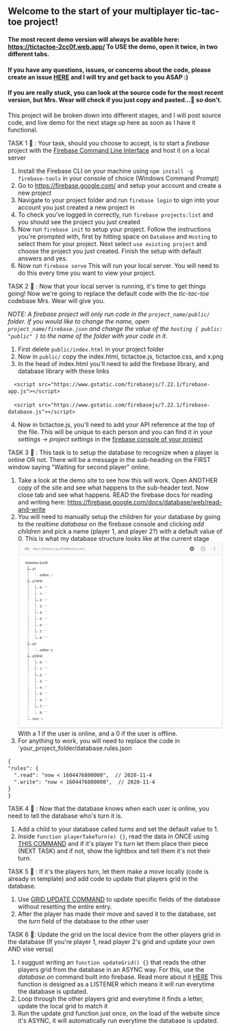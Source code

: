 ## Welcome to the start of your multiplayer tic-tac-toe project! 


#### The most recent demo version will always be avalible here: <https://tictactoe-2cc0f.web.app/> To USE the demo, open it twice, in two different tabs. 

#### If you have any questions, issues, or concerns about the code, please create an issue [HERE](https://github.com/MatthewHightech/firebase-tic-tac-toe/issues/new) and I will try and get back to you ASAP :) 
#### If you are really stuck, you can look at the source code for the most recent version, but Mrs. Wear will check if you just copy and pasted...👀 so don't. 

This project will be broken down into different stages, and I will post source code, and live demo for the next stage up here as soon as I have it functional. 

TASK 1 🐳 : Your task, should you choose to accept, is to start a *firebase* project with the [Firebase Command Line Interface](https://firebase.google.com/docs/cli)
and host it on a local server
  1. Install the Firebase CLI on your machine using `npm install -g firebase-tools` in your console of choice (Windows Command Prompt)
  2. Go to <https://firebase.google.com/> and setup your account and create a new project
  3. Navigate to your project folder and run `firebase login` to sign into your account you just created a new project in
  4. To check you've logged in correctly, run `firebase projects:list` and you should see the project you just created
  5. Now run `firebase init` to setup your project. Follow the instructions you're prompted with, first by hitting space on `Database` and `Hosting` 
  to select them for your project. Next select `use existing project` and choose the project you just created. Finish the setup with default answers and yes. 
  6. Now run `firebase serve` This will run your local server. You will need to do this every time you want to view your project. 
  
TASK 2 🐤 : Now that your local server is running, it's time to get things going! Now we're going to replace the default code with the *tic-tac-toe* codebase Mrs. Wear will give you. 

*NOTE: A firebase project will only run code in the `project_name/public/` folder. If you would like to change the name, open `project_name/firebase.json` and change the value of the `hosting { public: "public" }` to the name of the folder with your code in it.*
  1. First delete `public/index.html` in your project folder
  2. Now in `public/` copy the index.html, tictactoe.js, tictactoe.css, and x.png
  3. In the head of index.html you'll need to add the firebase library, and database library with these links 
  ```
    <script src="https://www.gstatic.com/firebasejs/7.22.1/firebase-app.js"></script>

    <script src="https://www.gstatic.com/firebasejs/7.22.1/firebase-database.js"></script>
  ```
    
  4. Now in tictactoe.js, you'll need to add your API reference at the top of the file. This will be unique to each person and you can find it in your *settings -> project settings*
  in the [firebase console of your project](https://console.firebase.google.com/)
  
TASK 3 🐢 : This task is to setup the database to recognize when a player is online OR not. There will be a message in the sub-heading on the FIRST window saying "Waiting for second player" 
online. 
  1. Take a look at the demo site to see how this will work. Open ANOTHER copy of the site and see what happens to the sub-header text. Now close tab and see what happens. READ the firebase docs for reading and writing here: <https://firebase.google.com/docs/database/web/read-and-write> 
  2. You will need to manually setup the children for your database by going to the *realtime database* on the firebase console and clicking *add children* and pick a name
  (player 1, and player 2?) with a default value of 0. This is what my database structure looks like at the current stage ![image](https://github.com/MatthewHightech/firebase-tic-tac-toe/blob/master/public/dbStructure.PNG) With a 1 if the user is online, and a 0 if the user is offline. 
  3. For anything to work, you will need to replace the code in `your_project_folder/database.rules.json
  ``` 
  {
  "rules": {
    ".read": "now < 1604476800000",  // 2020-11-4
    ".write": "now < 1604476800000",  // 2020-11-4
  }
}
```

TASK 4 🦊 : Now that the database knows when each user is online, you need to tell the database who's turn it is. 
1. Add a child to your database called *turns* and set the default value to 1. 
2. Inside `function playerTakeTurn(e) {}`, read the data in ONCE using [THIS COMMAND](https://firebase.google.com/docs/database/web/read-and-write#read_data_once) and if it's player 1's turn let them place their piece (NEXT TASK) and if not, show the lightbox and tell them it's not their turn. 

TASK 5 🐙 : If it's the players turn, let them make a move locally (code is already in template) and add code to update that players grid in the database. 
1. Use [GRID UPDATE COMMAND](https://firebase.google.com/docs/database/web/read-and-write#update_specific_fields) to update specific fields of the database without resetting the entire entry. 
2. After the player has made their move and saved it to the database, set the *turn* field of the database to the other user

TASK 6 🦜: Update the grid on the local device from the other players grid in the database (If you're player 1, read player 2's grid and update your own AND vise versa)
1. I suggust writing an `function updateGrid() {}` that reads the other players grid from the database in an ASYNC way. For this, use the *database.on* command built into firebase. Read more about it [HERE](https://firebase.google.com/docs/database/web/read-and-write#listen_for_value_events) This function is designed as a LISTENER which means it will run everytime the database is updated. 
2. Loop through the other players grid and everytime it finds a letter, update the local grid to match it
3. Run the update grid function just once, on the load of the website since it's ASYNC, it will automatically run everytime the database is updated. 
